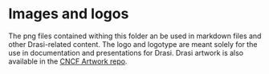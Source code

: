 # Images and logos
The png files contained withing this folder an be used in markdown files and other Drasi-related content. The logo and logotype are meant solely for the use in documentation and presentations for Drasi. Drasi artwork is also available in the [CNCF Artwork repo](https://github.com/cncf/artwork/tree/main/projects/drasi).
